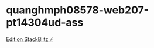 # quanghmph08578-web207-pt14304ud-ass

[Edit on StackBlitz ⚡️](https://stackblitz.com/edit/quanghmph08578-web207-pt14304ud-ass)